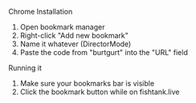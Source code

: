 Chrome Installation

1. Open bookmark manager
2. Right-click "Add new bookmark"
3. Name it whatever (DirectorMode)
4. Paste the code from "burtgurt" into the "URL" field

Running it
1. Make sure your bookmarks bar is visible
2. Click the bookmark button while on fishtank.live
